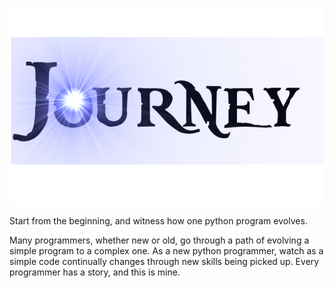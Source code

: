![Alt text](https://github.com/beansparrow/Journey/blob/master/journey.png?raw=true "Journey")


Start from the beginning, and witness how one python program evolves.

Many programmers, whether new or old, go through a path of evolving a simple program to a complex one. As a new python programmer, watch as a simple code continually changes through new skills being picked up. Every programmer has a story, and this is mine.
